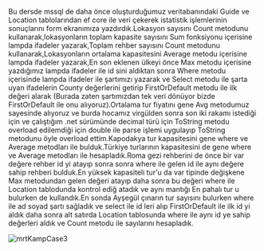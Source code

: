 Bu dersde mssql de  daha önce oluşturduğumuz veritabanındaki
Guide ve Location tablolarından ef core ile veri çekerek istatistik
işlemlerinin sonuçlarını form ekranımıza yazdırdık.Lokasyon sayısını
Count metodunu kullanarak,lokasyonların toplam kapasite sayısını Sum fonksiyonu
içerisine lampda ifadeler yazarak,Toplam rehber sayısını Count metodunu 
kullanarak,Lokasyonların ortalama kapasitesini Average metodu içerisine lampda ifadeler
yazarak,En son eklenen ülkeyi önce Max metodu içerisine yazdığımız lampda ifadeler
ile id sini aldıktan sonra Where metodu içerisinde lampda ifadeler ile şartımızı 
yazarak ve Select metodu ile şarta uyan ifadelerin County değerlerini getirip 
FirstOrDefault metodu ile ilk değeri alarak (Burada zaten şartımızdan tek veri 
dönüyor bizde FirstOrDefault ile onu alıyoruz).Ortalama tur fiyatını gene Avg 
metodumuz sayesinde alıyoruz ve burda hocamız virgülden sonra son iki rakamı
istediği için ve çalıştığım .net sürümünde decimal türü için ToString metodu overload edilemdiği için double ile parse işlemi uygulayıp ToString metodunu
öyle overload ettim.Kapodakya tur kapasitesini gene where ve Average metodları
ile bulduk.Türkiye turlarının kapasitesini de gene where ve Average metodları 
ile hesapladık.Roma gezi rehberini de önce bir var değere rehber id yi atayıp
sonra sonra where ile gelen id ile aynı değere sahip rehberi bulduk.En
yüksek kapasiteli tur'u da var tipinde değişkene Max metodundan gelen değeri 
atayıp daha sonra bu değeri where ile Location tablodunda kontrol ediğ atadık ve
aynı mantığı En pahalı tur u bulurken de kullandık.En sonda Ayşegül çınarın 
tur sayısını bulurken where ile ad soyad şartı sağladık ve select ile id leri alıp 
FirstOrDefault ile ilk id yi aldık daha sonra alt satırda Location tablosunda
where ile aynı id ye sahip değerleri aldık ve  Count metodu ile sayılarını 
hesapladık.




![mrtKampCase3](https://github.com/user-attachments/assets/493b94c5-d94d-4311-a328-fd20156b1311)
